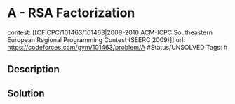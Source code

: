 # A - RSA Factorization

contest: [[CFICPC/101463/101463|2009-2010 ACM-ICPC Southeastern European Regional Programming Contest (SEERC 2009)]]
url: https://codeforces.com/gym/101463/problem/A
#Status/UNSOLVED
Tags: #

## Description

## Solution

